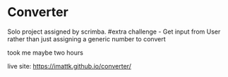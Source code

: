 # Converter
Solo project assigned by scrimba. 
#extra challenge - 
Get input from User rather than just assigning a generic number to convert

took me maybe two hours

live site: https://imattk.github.io/converter/
